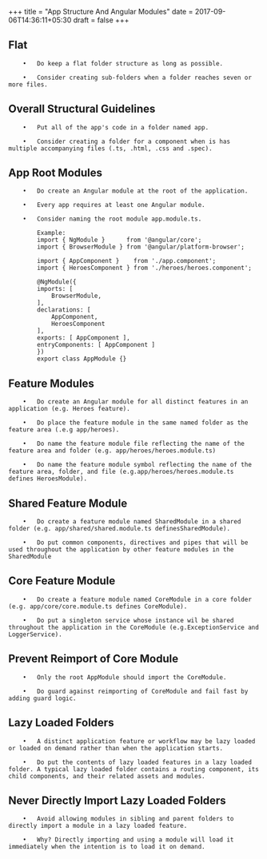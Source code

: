 +++
title = "App Structure And Angular Modules"
date = 2017-09-06T14:36:11+05:30
draft = false
+++

## Flat

        •	Do keep a flat folder structure as long as possible.

        •	Consider creating sub-folders when a folder reaches seven or more files.

## Overall Structural Guidelines

        •	Put all of the app's code in a folder named app.

        •	Consider creating a folder for a component when is has multiple accompanying files (.ts, .html, .css and .spec).

## App Root Modules

        •	Do create an Angular module at the root of the application.

        •	Every app requires at least one Angular module.

        •	Consider naming the root module app.module.ts.

            Example:
            import { NgModule }      from '@angular/core';
            import { BrowserModule } from '@angular/platform-browser';
            
            import { AppComponent }    from './app.component';
            import { HeroesComponent } from './heroes/heroes.component';
            
            @NgModule({
            imports: [
                BrowserModule,
            ],
            declarations: [
                AppComponent,
                HeroesComponent
            ],
            exports: [ AppComponent ],
            entryComponents: [ AppComponent ]
            })
            export class AppModule {}

## Feature Modules

        •	Do create an Angular module for all distinct features in an application (e.g. Heroes feature).

        •	Do place the feature module in the same named folder as the feature area (.e.g app/heroes).

        •	Do name the feature module file reflecting the name of the feature area and folder (e.g. app/heroes/heroes.module.ts)

        •	Do name the feature module symbol reflecting the name of the feature area, folder, and file (e.g.app/heroes/heroes.module.ts defines HeroesModule).

## Shared Feature Module

        •	Do create a feature module named SharedModule in a shared folder (e.g. app/shared/shared.module.ts definesSharedModule).

        •	Do put common components, directives and pipes that will be used throughout the application by other feature modules in the SharedModule

## Core Feature Module

        •	Do create a feature module named CoreModule in a core folder (e.g. app/core/core.module.ts defines CoreModule).

        •	Do put a singleton service whose instance wil be shared throughout the application in the CoreModule (e.g.ExceptionService and LoggerService).

## Prevent Reimport of Core Module

        •	Only the root AppModule should import the CoreModule.

        •	Do guard against reimporting of CoreModule and fail fast by adding guard logic.

## Lazy Loaded Folders

        •	A distinct application feature or workflow may be lazy loaded or loaded on demand rather than when the application starts.

        •	Do put the contents of lazy loaded features in a lazy loaded folder. A typical lazy loaded folder contains a routing component, its child components, and their related assets and modules.

## Never Directly Import Lazy Loaded Folders

        •	Avoid allowing modules in sibling and parent folders to directly import a module in a lazy loaded feature.

        •	Why? Directly importing and using a module will load it immediately when the intention is to load it on demand.
        



        






